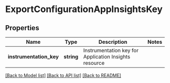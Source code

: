 # ExportConfigurationAppInsightsKey

## Properties
Name | Type | Description | Notes
------------ | ------------- | ------------- | -------------
**instrumentation_key** | **string** | Instrumentation key for Application Insights resource | 

[[Back to Model list]](../README.md#documentation-for-models) [[Back to API list]](../README.md#documentation-for-api-endpoints) [[Back to README]](../README.md)

